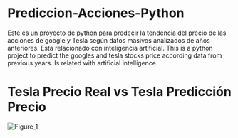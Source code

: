 # Prediccion-Acciones-Python
Este es un proyecto de python para predecir la tendencia del precio de las acciones de google y Tesla según datos masivos analizados de años anteriores. Esta relacionado con inteligencia artificial. This is a python project to predict the googles and tesla stocks price according data from previous years. Is related with artificial intelligence.
# Tesla Precio Real vs Tesla Predicción Precio

![Figure_1](https://user-images.githubusercontent.com/75222804/173992276-f3477d5e-1e60-41ad-8e92-32dafd6b183f.png)
